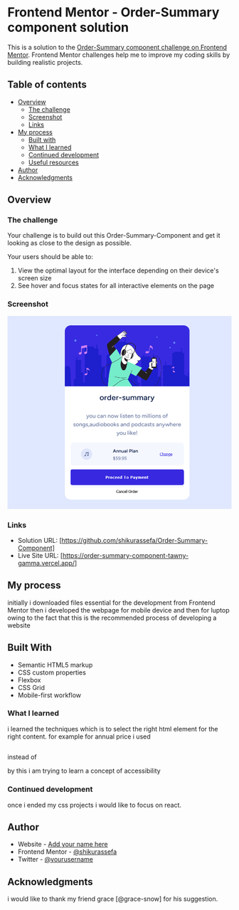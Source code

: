 # Frontend Mentor - Order-Summary component solution

This is a solution to the [Order-Summary component challenge on Frontend Mentor](https://www.frontendmentor.io/challenges/order-summary-component-QlPmajDUj). Frontend Mentor challenges help me to improve my coding skills by building realistic projects.


## Table of contents

- [Overview](#overview)
  - [The challenge](#the-challenge)
  - [Screenshot](#screenshot)
  - [Links](#links)
- [My process](#my-process)
  - [Built with](#built-with)
  - [What I learned](#what-i-learned)
  - [Continued development](#continued-development)
  - [Useful resources](#useful-resources)
- [Author](#author)
- [Acknowledgments](#acknowledgments)

## Overview

### The challenge
Your challenge is to build out this Order-Summary-Component and get it looking as close to the design as possible.

Your users should be able to:

1. View the optimal layout for the interface depending on their device's screen size
2. See hover and focus states for all interactive elements on the page
### Screenshot

![](./images/Screenshot%202025-01-11%20at%2011-02-35%20Order-Summary-Component.png)

### Links

- Solution URL: [https://github.com/shikurassefa/Order-Summary-Component]
- Live Site URL: [https://order-summary-component-tawny-gamma.vercel.app/]

## My process

initially i downloaded files essential for the development from Frontend Mentor
then i developed the webpage for mobile device and then for luptop owing to the fact that this is the recommended process of developing a website

## Built With

- Semantic HTML5 markup
- CSS custom properties
- Flexbox
- CSS Grid
- Mobile-first workflow

### What I learned

i learned the techniques which is to select the right html element for the right content.
for example for annual price i used 

  <h2></h2>
  instead of 
    <p></p>
by this i am trying to learn a concept of accessibility


### Continued development

once i ended my css projects i would like to focus on react.

## Author

- Website - [Add your name here](https://www.your-site.com)
- Frontend Mentor - [@shikurassefa](https://www.frontendmentor.io/profile/shikurassefa)
- Twitter - [@yourusername](https://www.twitter.com/yourusername)

## Acknowledgments
i would like to thank my friend grace [@grace-snow] for his suggestion.